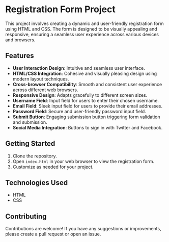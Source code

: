 # Registration Form Project

This project involves creating a dynamic and user-friendly registration form using HTML and CSS. The form is designed to be visually appealing and responsive, ensuring a seamless user experience across various devices and browsers.

## Features

- **User Interaction Design**: Intuitive and seamless user interface.
- **HTML/CSS Integration**: Cohesive and visually pleasing design using modern layout techniques.
- **Cross-browser Compatibility**: Smooth and consistent user experience across different web browsers.
- **Responsive Design**: Adapts gracefully to different screen sizes.
- **Username Field**: Input field for users to enter their chosen username.
- **Email Field**: Sleek input field for users to provide their email addresses.
- **Password Field**: Secure and user-friendly password input field.
- **Submit Button**: Engaging submission button triggering form validation and submission.
- **Social Media Integration**: Buttons to sign in with Twitter and Facebook.

## Getting Started

1. Clone the repository.
2. Open `index.html` in your web browser to view the registration form.
3. Customize as needed for your project.

## Technologies Used

- HTML
- CSS

## Contributing

Contributions are welcome! If you have any suggestions or improvements, please create a pull request or open an issue.

